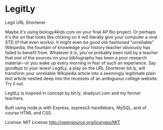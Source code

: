 LegitLy
=======

Legit URL Shortener

Maybe it's using biology4kids.com on your final AP Bio project. Or perhaps it's the url that looks like clicking on it will literally give your computer a viral STD (if that even works). It might even be good old-fashioned "unreliable" Wikipedia, the fountain of knowledge your history teacher obviously has failed to benefit from. Whatever it is, you've probably been told by a teacher that one of the sources on your bibliography has been a poor research material--or you wake up every morning in fear of such an experience. Say goodbye to your woes! LegitLy, a play on the URL Shortener bit.ly, will transform your unreliable Wikipedia article into a seemingly legitimate plain text article nestled deep into the recesses of an ambiguous college website. Try it out.

LegitLy is inspired in concept by bit.ly, shadyurl.com and my former teachers.

Built using node.js with Express, express3-handlebars, MySQL, and of course HTML and CSS.

License: MIT License 
http://opensource.org/licenses/MIT

